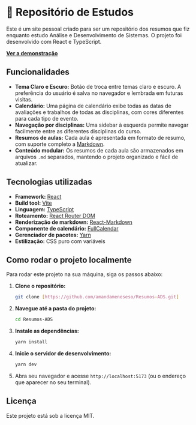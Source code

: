# 📘 Repositório de Estudos

<!-- ![Imagem do Projeto](https://i.imgur.com/w2Y3wXN.png)  -->

Este é um site pessoal criado para ser um repositório dos resumos que fiz enquanto estudo Análise e Desenvolvimento de Sistemas. O projeto foi desenvolvido com React e TypeScript.

**[Ver a demonstração](https://resumos-ads.vercel.app/)**

## Funcionalidades

* **Tema Claro e Escuro:** Botão de troca entre temas claro e escuro. A preferência do usuário é salva no navegador e lembrada em futuras visitas.
* **Calendário:** Uma página de calendário exibe todas as datas de avaliações e trabalhos de todas as disciplinas, com cores diferentes para cada tipo de evento.
* **Navegação por disciplinas:** Uma sidebar à esquerda permite navegar facilmente entre as diferentes disciplinas do curso.
* **Resumos de aulas:** Cada aula é apresentada em formato de resumo, com suporte completo a [Markdown](https://www.markdownguide.org/basic-syntax/).
* **Conteúdo modular:** Os resumos de cada aula são armazenados em arquivos `.md` separados, mantendo o projeto organizado e fácil de atualizar.

## Tecnologias utilizadas

* **Framework:** [React](https://reactjs.org/)
* **Build tool:** [Vite](https://vitejs.dev/)
* **Linguagem:** [TypeScript](https://www.typescriptlang.org/)
* **Roteamento:** [React Router DOM](https://reactrouter.com/)
* **Renderização de markdown:** [React-Markdown](https://github.com/remarkjs/react-markdown)
* **Componente de calendário:** [FullCalendar](https://fullcalendar.io/)
* **Gerenciador de pacotes:** [Yarn](https://yarnpkg.com/)
* **Estilização:** CSS puro com variáveis

## Como rodar o projeto localmente

Para rodar este projeto na sua máquina, siga os passos abaixo:

1.  **Clone o repositório:**
    ```bash
    git clone [https://github.com/amandameneseso/Resumos-ADS.git]
    ```

2.  **Navegue até a pasta do projeto:**
    ```bash
    cd Resumos-ADS
    ```

3.  **Instale as dependências:**
    ```bash
    yarn install
    ```

4.  **Inicie o servidor de desenvolvimento:**
    ```bash
    yarn dev
    ```

5.  Abra seu navegador e acesse `http://localhost:5173` (ou o endereço que aparecer no seu terminal).

## Licença

Este projeto está sob a licença MIT.